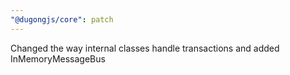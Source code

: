 ```yaml
---
"@dugongjs/core": patch
---
```


Changed the way internal classes handle transactions and added InMemoryMessageBus
